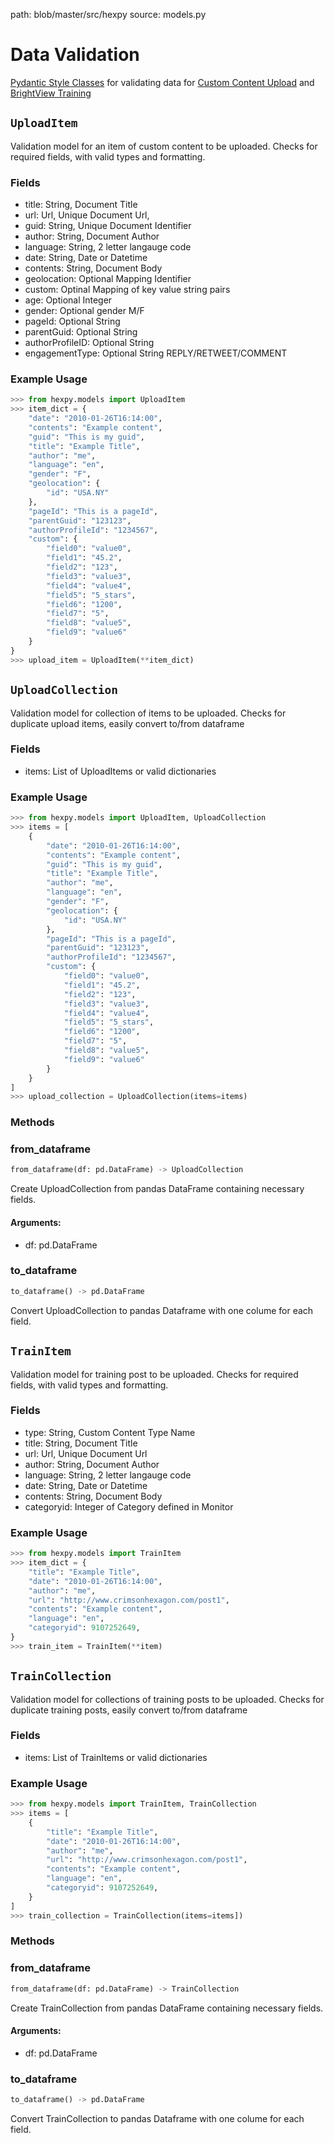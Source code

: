 path: blob/master/src/hexpy
source:  models.py

Data Validation
===============

[Pydantic Style Classes](https://pydantic-docs.helpmanual.io/) for validating data for [Custom Content Upload](Upload.md#upload) and [BrightView Training](Monitor.md#train_monitor)

## `UploadItem`
Validation model for an item of custom content to be uploaded. Checks for required fields, with valid types and formatting.

### Fields
* title: String, Document Title
* url: Url, Unique Document Url,
* guid: String, Unique Document Identifier
* author: String, Document Author
* language: String, 2 letter langauge code
* date: String, Date or Datetime
* contents: String, Document Body
* geolocation: Optional Mapping Identifier
* custom: Optinal Mapping of key value string pairs
* age: Optional Integer
* gender: Optional gender M/F
* pageId: Optional String
* parentGuid: Optional String
* authorProfileID: Optional String
* engagementType: Optional String REPLY/RETWEET/COMMENT

### Example Usage

```python
>>> from hexpy.models import UploadItem
>>> item_dict = {
    "date": "2010-01-26T16:14:00",
    "contents": "Example content",
    "guid": "This is my guid",
    "title": "Example Title",
    "author": "me",
    "language": "en",
    "gender": "F",
    "geolocation": {
        "id": "USA.NY"
    },
    "pageId": "This is a pageId",
    "parentGuid": "123123",
    "authorProfileId": "1234567",
    "custom": {
        "field0": "value0",
        "field1": "45.2",
        "field2": "123",
        "field3": "value3",
        "field4": "value4",
        "field5": "5_stars",
        "field6": "1200",
        "field7": "5",
        "field8": "value5",
        "field9": "value6"
    }
}
>>> upload_item = UploadItem(**item_dict)
```

## `UploadCollection`
Validation model for collection of items to be uploaded. Checks for duplicate upload items, easily convert to/from dataframe

### Fields
* items: List of UploadItems or valid dictionaries

### Example Usage

```python
>>> from hexpy.models import UploadItem, UploadCollection
>>> items = [
    {
        "date": "2010-01-26T16:14:00",
        "contents": "Example content",
        "guid": "This is my guid",
        "title": "Example Title",
        "author": "me",
        "language": "en",
        "gender": "F",
        "geolocation": {
            "id": "USA.NY"
        },
        "pageId": "This is a pageId",
        "parentGuid": "123123",
        "authorProfileId": "1234567",
        "custom": {
            "field0": "value0",
            "field1": "45.2",
            "field2": "123",
            "field3": "value3",
            "field4": "value4",
            "field5": "5_stars",
            "field6": "1200",
            "field7": "5",
            "field8": "value5",
            "field9": "value6"
        }
    }
]
>>> upload_collection = UploadCollection(items=items)
```

### Methods

### from_dataframe
```python
from_dataframe(df: pd.DataFrame) -> UploadCollection
```
Create UploadCollection from pandas DataFrame containing necessary fields.

#### Arguments:
* df: pd.DataFrame

### to_dataframe
 ```python
 to_dataframe() -> pd.DataFrame
 ```
 Convert UploadCollection to pandas Dataframe with one colume for each field.

## `TrainItem`
Validation model for training post to be uploaded. Checks for required fields, with valid types and formatting.

### Fields
* type: String, Custom Content Type Name
* title: String, Document Title
* url: Url, Unique Document Url
* author: String, Document Author
* language: String, 2 letter langauge code
* date: String, Date or Datetime
* contents: String, Document Body
* categoryid: Integer of Category defined in Monitor

### Example Usage

```python
>>> from hexpy.models import TrainItem
>>> item_dict = {
    "title": "Example Title",
    "date": "2010-01-26T16:14:00",
    "author": "me",
    "url": "http://www.crimsonhexagon.com/post1",
    "contents": "Example content",
    "language": "en",
    "categoryid": 9107252649,
}
>>> train_item = TrainItem(**item)
```

## `TrainCollection`
Validation model for collections of training posts to be uploaded. Checks for duplicate training posts, easily convert to/from dataframe


### Fields
* items: List of TrainItems or valid dictionaries

### Example Usage

```python
>>> from hexpy.models import TrainItem, TrainCollection
>>> items = [
    {
        "title": "Example Title",
        "date": "2010-01-26T16:14:00",
        "author": "me",
        "url": "http://www.crimsonhexagon.com/post1",
        "contents": "Example content",
        "language": "en",
        "categoryid": 9107252649,
    }
]
>>> train_collection = TrainCollection(items=items])
```
### Methods

### from_dataframe
```python
from_dataframe(df: pd.DataFrame) -> TrainCollection
```
Create TrainCollection from pandas DataFrame containing necessary fields.

#### Arguments:
* df: pd.DataFrame

### to_dataframe
 ```python
 to_dataframe() -> pd.DataFrame
 ```
 Convert TrainCollection to pandas Dataframe with one colume for each field.
